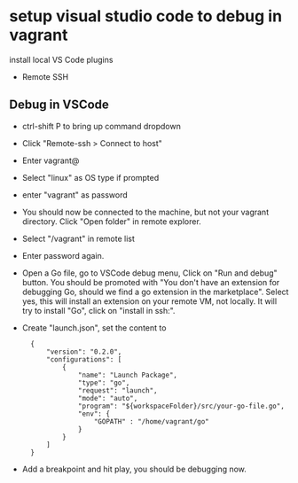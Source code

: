 # setup visual studio code to debug in vagrant

install local VS Code plugins

- Remote SSH

## Debug in VSCode

- ctrl-shift P to bring up command dropdown
- Click "Remote-ssh > Connect to host"
- Enter vagrant@<guest VP IP>
- Select "linux" as OS type if prompted
- enter "vagrant" as password
- You should now be connected to the machine, but not your vagrant directory. Click "Open folder" in remote explorer.
- Select "/vagrant" in remote list
- Enter password again.
- Open a Go file, go to VSCode debug menu, Click on "Run and debug" button. You should be promoted with "You don't have an extension for debugging Go, should we find a go extension in the marketplace". Select yes, this will install an extension on your remote VM, not locally. It will try to install "Go", click on "install in ssh:<IP>".
- Create "launch.json", set the content to 

        {
            "version": "0.2.0",
            "configurations": [
                {
                    "name": "Launch Package",
                    "type": "go",
                    "request": "launch",
                    "mode": "auto",
                    "program": "${workspaceFolder}/src/your-go-file.go",
                    "env": {
                        "GOPATH" : "/home/vagrant/go"
                    }
                }
            ]
        }
        
- Add a breakpoint and hit play, you should be debugging now.